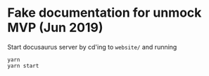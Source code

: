 # Fake documentation for unmock MVP (Jun 2019)

Start docusaurus server by cd'ing to `website/` and running

```text
yarn
yarn start
```
